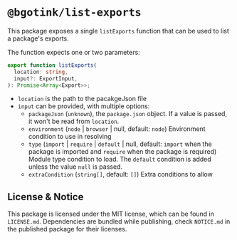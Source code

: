 # `@bgotink/list-exports`

This package exposes a single `listExports` function that can be used to list a package's exports.

The function expects one or two parameters:

```ts
export function listExports(
  location: string,
  input?: ExportInput,
): Promise<Array<Export>>;
```

- `location` is the path to the pacakgeJson file
- `input` can be provided, with multiple options:
  - `packageJson` (`unknown`), the `package.json` object. If a value is passed, it won't be read from `location`.
  - `environment` (`node` | `browser` | null, default: `node`) Environment condition to use in resolving
  - `type` (`import` | `require` | `default` | null, default: `import` when the package is imported and `require` when the package is required) Module type condition to load. The `default` condition is added unless the value `null` is passed.
  - `extraCondition` (`string[]`, default: `[]`) Extra conditions to allow

## License & Notice

This package is licensed under the MIT license, which can be found in `LICENSE.md`.
Dependencies are bundled while publishing, check `NOTICE.md` in the published package for their licenses.
